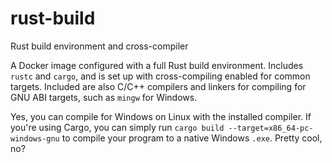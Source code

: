 # rust-build
Rust build environment and cross-compiler

A Docker image configured with a full Rust build environment. Includes `rustc` and `cargo`, and is set up with cross-compiling enabled for common targets. Included are also C/C++ compilers and linkers for compiling for GNU ABI targets, such as `mingw` for Windows.

Yes, you can compile for Windows on Linux with the installed compiler. If you're using Cargo, you can simply run `cargo build --target=x86_64-pc-windows-gnu` to compile your program to a native Windows `.exe`. Pretty cool, no?
